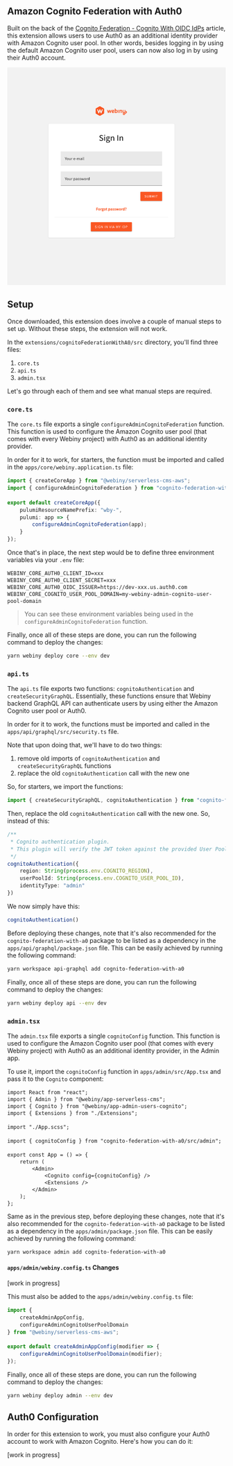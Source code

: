 ## Amazon Cognito Federation with Auth0

Built on the back of the [Cognito Federation - Cognito With OIDC IdPs](https://www.webiny.com/docs/enterprise/cognito-federation#cognito-with-oidc-id-ps) article, this extension allows users to use Auth0 as an additional identity provider with Amazon Cognito user pool. In other words, besides logging in by using the default Amazon Cognito user pool, users can now also log in by using their Auth0 account. 

![Cognito Federation with Auth0](./screenshot.png)

## Setup

Once downloaded, this extension does involve a couple of manual steps to set up. Without these steps, the extension will not work.

In the `extensions/cognitoFederationWithA0/src` directory, you'll find three files:

1. `core.ts`
2. `api.ts`
3. `admin.tsx`

Let's go through each of them and see what manual steps are required.

### `core.ts`

The `core.ts` file exports a single `configureAdminCognitoFederation` function. This function is used to configure the Amazon Cognito user pool (that comes with every Webiny project) with Auth0 as an additional identity provider.

In order for it to work, for starters, the function must be imported and called in the `apps/core/webiny.application.ts` file:

```ts
import { createCoreApp } from "@webiny/serverless-cms-aws";
import { configureAdminCognitoFederation } from "cognito-federation-with-a0/src/core";

export default createCoreApp({
    pulumiResourceNamePrefix: "wby-",
    pulumi: app => {
        configureAdminCognitoFederation(app);
    }
});
```

Once that's in place, the next step would be to define three environment variables via your `.env` file:

```dotenv
WEBINY_CORE_AUTH0_CLIENT_ID=xxx
WEBINY_CORE_AUTH0_CLIENT_SECRET=xxx
WEBINY_CORE_AUTH0_OIDC_ISSUER=https://dev-xxx.us.auth0.com
WEBINY_CORE_COGNITO_USER_POOL_DOMAIN=my-webiny-admin-cognito-user-pool-domain
```

> You can see these environment variables being used in the `configureAdminCognitoFederation` function.

Finally, once all of these steps are done, you can run the following command to deploy the changes:

```bash
yarn webiny deploy core --env dev
```

### `api.ts`

The `api.ts` file exports two functions: `cognitoAuthentication` and `createSecurityGraphQL`. Essentially, these functions ensure that Webiny backend GraphQL API can authenticate users by using either the Amazon Cognito user pool or Auth0.

In order for it to work, the functions must be imported and called in the `apps/api/graphql/src/security.ts` file.

Note that upon doing that, we'll have to do two things:

1. remove old imports of `cognitoAuthentication` and `createSecurityGraphQL` functions
2. replace the old `cognitoAuthentication` call with the new one

So, for starters, we import the functions:

```ts
import { createSecurityGraphQL, cognitoAuthentication } from "cognito-federation-with-a0/src/api";
```

Then, replace the old `cognitoAuthentication` call with the new one. So, instead of this:

```ts
/**
 * Cognito authentication plugin.
 * This plugin will verify the JWT token against the provided User Pool.
 */
cognitoAuthentication({
    region: String(process.env.COGNITO_REGION),
    userPoolId: String(process.env.COGNITO_USER_POOL_ID),
    identityType: "admin"
})
```

We now simply have this:

```ts
cognitoAuthentication()
```

Before deploying these changes, note that it's also recommended for the `cognito-federation-with-a0` package to be listed as a  dependency in the `apps/api/graphql/package.json` file. This can be easily achieved by running the following command:

```bash
yarn workspace api-graphql add cognito-federation-with-a0 
```

Finally, once all of these steps are done, you can run the following command to deploy the changes:

```bash
yarn webiny deploy api --env dev
```

### `admin.tsx`

The `admin.tsx` file exports a single `cognitoConfig` function. This function is used to configure the Amazon Cognito user pool (that comes with every Webiny project) with Auth0 as an additional identity provider, in the Admin app.

To use it, import the `cognitoConfig` function in `apps/admin/src/App.tsx` and pass it to the `Cognito` component:

```tsx
import React from "react";
import { Admin } from "@webiny/app-serverless-cms";
import { Cognito } from "@webiny/app-admin-users-cognito";
import { Extensions } from "./Extensions";

import "./App.scss";

import { cognitoConfig } from "cognito-federation-with-a0/src/admin";

export const App = () => {
    return (
        <Admin>
            <Cognito config={cognitoConfig} />
            <Extensions />
        </Admin>
    );
};
```

Same as in the previous step, before deploying these changes, note that it's also recommended for the `cognito-federation-with-a0` package to be listed as a  dependency in the `apps/admin/package.json` file. This can be easily achieved by running the following command:

```bash
yarn workspace admin add cognito-federation-with-a0 
```

#### `apps/admin/webiny.config.ts` Changes

[work in progress]

This must also be added to the `apps/admin/webiny.config.ts` file:
```ts
import {
    createAdminAppConfig,
    configureAdminCognitoUserPoolDomain
} from "@webiny/serverless-cms-aws";

export default createAdminAppConfig(modifier => {
    configureAdminCognitoUserPoolDomain(modifier);
});
```

Finally, once all of these steps are done, you can run the following command to deploy the changes:

```bash
yarn webiny deploy admin --env dev
```

## Auth0 Configuration

In order for this extension to work, you must also configure your Auth0 account to work with Amazon Cognito. Here's how you can do it:

[work in progress]